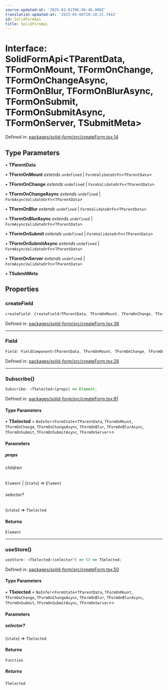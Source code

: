 ```yaml
---
source-updated-at: '2025-03-01T06:06:46.000Z'
translation-updated-at: '2025-05-06T20:18:21.744Z'
id: SolidFormApi
title: SolidFormApi
---
```


<!-- DO NOT EDIT: this page is autogenerated from the type comments -->

# Interface: SolidFormApi\<TParentData, TFormOnMount, TFormOnChange, TFormOnChangeAsync, TFormOnBlur, TFormOnBlurAsync, TFormOnSubmit, TFormOnSubmitAsync, TFormOnServer, TSubmitMeta\>

Defined in: [packages/solid-form/src/createForm.tsx:14](https://github.com/TanStack/form/blob/main/packages/solid-form/src/createForm.tsx#L14)

## Type Parameters

• **TParentData**

• **TFormOnMount** *extends* `undefined` \| `FormValidateOrFn`\<`TParentData`\>

• **TFormOnChange** *extends* `undefined` \| `FormValidateOrFn`\<`TParentData`\>

• **TFormOnChangeAsync** *extends* `undefined` \| `FormAsyncValidateOrFn`\<`TParentData`\>

• **TFormOnBlur** *extends* `undefined` \| `FormValidateOrFn`\<`TParentData`\>

• **TFormOnBlurAsync** *extends* `undefined` \| `FormAsyncValidateOrFn`\<`TParentData`\>

• **TFormOnSubmit** *extends* `undefined` \| `FormValidateOrFn`\<`TParentData`\>

• **TFormOnSubmitAsync** *extends* `undefined` \| `FormAsyncValidateOrFn`\<`TParentData`\>

• **TFormOnServer** *extends* `undefined` \| `FormAsyncValidateOrFn`\<`TParentData`\>

• **TSubmitMeta**

## Properties

### createField

```ts
createField: CreateField<TParentData, TFormOnMount, TFormOnChange, TFormOnChangeAsync, TFormOnBlur, TFormOnBlurAsync, TFormOnSubmit, TFormOnSubmitAsync, TFormOnServer, TSubmitMeta>;
```

Defined in: [packages/solid-form/src/createForm.tsx:38](https://github.com/TanStack/form/blob/main/packages/solid-form/src/createForm.tsx#L38)

***

### Field

```ts
Field: FieldComponent<TParentData, TFormOnMount, TFormOnChange, TFormOnChangeAsync, TFormOnBlur, TFormOnBlurAsync, TFormOnSubmit, TFormOnSubmitAsync, TFormOnServer, TSubmitMeta>;
```

Defined in: [packages/solid-form/src/createForm.tsx:26](https://github.com/TanStack/form/blob/main/packages/solid-form/src/createForm.tsx#L26)

***

### Subscribe()

```ts
Subscribe: <TSelected>(props) => Element;
```

Defined in: [packages/solid-form/src/createForm.tsx:81](https://github.com/TanStack/form/blob/main/packages/solid-form/src/createForm.tsx#L81)

#### Type Parameters

• **TSelected** = `NoInfer`\<`FormState`\<`TParentData`, `TFormOnMount`, `TFormOnChange`, `TFormOnChangeAsync`, `TFormOnBlur`, `TFormOnBlurAsync`, `TFormOnSubmit`, `TFormOnSubmitAsync`, `TFormOnServer`\>\>

#### Parameters

##### props

###### children

`Element` \| (`state`) => `Element`

###### selector?

(`state`) => `TSelected`

#### Returns

`Element`

***

### useStore()

```ts
useStore: <TSelected>(selector?) => () => TSelected;
```

Defined in: [packages/solid-form/src/createForm.tsx:50](https://github.com/TanStack/form/blob/main/packages/solid-form/src/createForm.tsx#L50)

#### Type Parameters

• **TSelected** = `NoInfer`\<`FormState`\<`TParentData`, `TFormOnMount`, `TFormOnChange`, `TFormOnChangeAsync`, `TFormOnBlur`, `TFormOnBlurAsync`, `TFormOnSubmit`, `TFormOnSubmitAsync`, `TFormOnServer`\>\>

#### Parameters

##### selector?

(`state`) => `TSelected`

#### Returns

`Function`

##### Returns

`TSelected`
